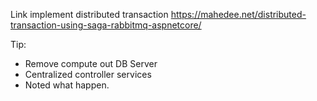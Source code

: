Link implement distributed transaction
https://mahedee.net/distributed-transaction-using-saga-rabbitmq-aspnetcore/

Tip:
- Remove compute out DB Server
- Centralized controller services
- Noted what happen.